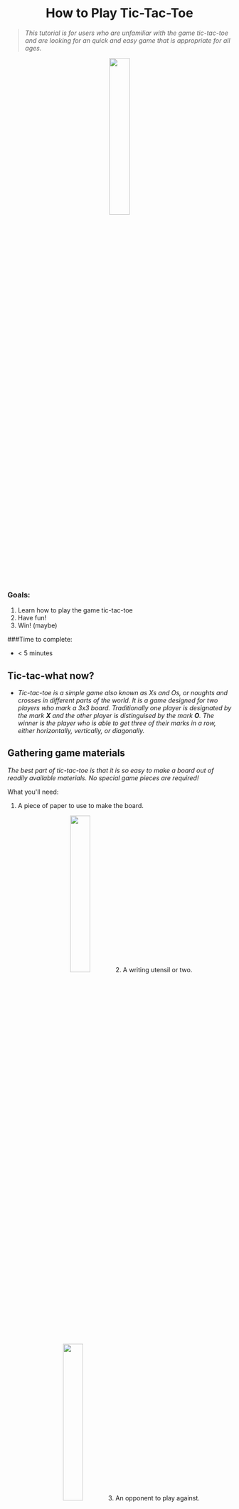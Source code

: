 <h1 style="text-align: center;" markdown="1">How to Play Tic-Tac-Toe</h3>
 
>_This tutorial is for users who are unfamiliar with the game tic-tac-toe and are looking for an quick and easy game that is appropriate for all ages._
 
<p style="text-align:center;"><img src="https://d2gg9evh47fn9z.cloudfront.net/800px_COLOURBOX4188073.jpg" width="30%" height="30%" /> 
 
### Goals: 

1. Learn how to play the game tic-tac-toe 
2. Have fun! 
3. Win! (maybe)
 
###Time to complete: 	
+ < 5 minutes

## Tic-tac-what now? 

+ _Tic-tac-toe is a simple game also known as Xs and Os, or noughts and crosses in different parts of the world. It is a game designed for two players who mark a 3x3 board. Traditionally one player is designated by the mark **X** and the other player is distinguised by the mark **O**. The winner is the player who is able to get three of their marks in a row, either horizontally, vertically, or diagonally._


## Gathering game materials

_The best part of tic-tac-toe is that it is so easy to make a board out of readily available materials. No special game pieces are required!_

What you'll need:

1. A piece of paper to use to make the board.
<p style="text-align:center;"><img src="https://image.freepik.com/free-photo/top-view-of-pieces-of-paper-on-wooden-table_1232-744.jpg" width="30%" height="30%" />
2.  A writing utensil or two. 
<p style="text-align:center;"><img src="http://cliparts.co/cliparts/8cG/b5x/8cGb5x8Ki.jpg" width="30%" height="30%" />
3. An opponent to play against. 
<p style="text-align:center;"><img src="http://3.bp.blogspot.com/-fOKy8iFplc0/Ui5zpk6qijI/AAAAAAAAIZc/s9Tiba3-Bd8/w1200-h630-p-k-no-nu/fencing.jpg" width="30%" height="30%" />

That's it!

## Creating the board

_A traditional tic-tac-toe board is a 3x3 grid. Each empty square is an opportunity for a player to claim the space._

Creating a board is as simple as: 

1. Taking your piece of paper and drawing __2 horizontal lines parallel__ to each other. 

2. Then drawing __2 vertical lines parallel__ to each other that __intersect the first two lines__. 

The final product should look like this:

<p style="text-align:center;"><img src="https://s-media-cache-ak0.pinimg.com/736x/ee/e6/5c/eee65c29bbdae1ae55452206aca999b9--tic-tac-toe-game-worship-ideas.jpg" width="20%" height="20%" />

Now you are ready to play!

## Rules & playing the game

#### Basic rules:

1. Player 1 and player 2 take turns.
>**_tip_**: the easiest way to decide who goes first is to [flip a coin](https://en.wikipedia.org/wiki/Coin_flipping) and the winner goes first.

2. One player marks their spaces with an __X__ while the other player marks their spaces with an __O__.

3. The first player to get three of their marks in a row -- either __horizontally__, __vertically__,or __diagonally__, is the winner.
<p style="text-align:center;"><img src="https://lh5.ggpht.com/KBgLfynFCxCPC-QfRT_oLutQlE76-W69D1ONYoEruothMnf69k1ne8X7EcikP47w1dU=w300" width="20%" height="20%" />
<img src="https://upload.wikimedia.org/wikipedia/commons/b/b1/Tic_tac_toe_complete.svg" width="20%" height="20%" /> 
<img src="https://lh3.googleusercontent.com/8ZBX2_hSIVeb-7UBhVK2EzAIj8smAD83FkZDcOIAj2RVeGbhTGNRNXRlI1XitJBDFRw=w300" width="20%" height="20%" />

4. If players fill the board before either get three marks in a row then a tie is declared.

Some examples of tie situations:

<p style="text-align:center;"><img src="http://www.old-computers.com/museum/software/fairchild_channelf_morpion_s4.png" width="20%" height="20%" />  <img src="https://lh6.ggpht.com/RJwBpdk73WAPhr3m3QBjECM9n1IE4OdcyyDrffqFM1S_9kQjpHN2lrenVdWhMawsNg=w300" width="20%" height="20%" />  <img src="http://wonderopolis.org/wp-content/uploads//2013/11/dreamstime_xl_31847009-Custom.jpg" width="20%" height="20%" />


## Playing strategically


### 1. Mark spaces offensively and defensively: 

+ Anticipate the other player's next move and mark _your_ space accordingly; __block possible winning moves__. 
+ Similarly, choose to mark spaces with later options in mind. Mark spaces that set you up for a multiple future choices leading to a win (if possible); __use your turn to mark a space that you know can lead you to a win or at *least* a tie__.

### 2. Choose your _first_ move wisely:

+ The __center square__ and the __top or bottom corner squares__ offer the most in terms of future options -- __*avoid the outer center squares*__.

<img src="https://cdn.pixabay.com/photo/2016/03/31/14/37/check-mark-1292787_960_720.png" width="10%" height="10%" />  <img src="http://pad3.whstatic.com/images/thumb/b/b0/Play-Tic-Tac-Toe-Step-6.jpg/aid84863-v4-728px-Play-Tic-Tac-Toe-Step-6.jpg" width="20%" height="20%" />  	<img src="https://cdn.pixabay.com/photo/2016/03/31/14/37/check-mark-1292787_960_720.png" width="10%" height="10%" /> <img src="http://3.bp.blogspot.com/_LCzpSwivAWw/TQb9YMHSQ6I/AAAAAAAAAFk/k9YlJHiDP5A/s320/diagnal.gif" width="20%" height="70%" />		<img src="https://queerscifi.com/wp-content/uploads/2016/10/circle-slash-symbol-clipart-best-Ca9raJ-clipart.gif" width="10%" height="15%" />	<img src="http://pad3.whstatic.com/images/thumb/4/4c/Play-Tic-Tac-Toe-Step-8.jpg/aid84863-v4-728px-Play-Tic-Tac-Toe-Step-8.jpg" width="20%" height="20%" />		









## Have fun!

+ It's just a game after all. <img src="https://www.tes.com/sites/default/files/styles/news_article_hero/public/news_article_images/emoji.jpg?itok=kew_ndmU" width="8%" height="8%" />
